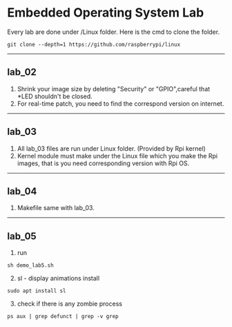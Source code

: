 # Embedded Operating System Lab
Every lab are done under /Linux folder. 
Here is the cmd to clone the folder.
```c=
git clone --depth=1 https://github.com/raspberrypi/linux
```
------------
## lab_02
1. Shrink your image size by deleting "Security" or "GPIO",careful that *LED shouldn't be closed.
2. For real-time patch, you need to find the correspond version on internet. 
-------------
## lab_03
1. All lab_03 files are run under Linux folder. (Provided by Rpi kernel)
2. Kernel module must make under the Linux file which you make the Rpi images, that is you need corresponding version with Rpi OS.

-------------
## lab_04
1. Makefile same with lab_03.


-------------
## lab_05
1. run 
```sh=
sh demo_lab5.sh
```
2. sl - display animations install
```c=
sudo apt install sl
```
3. check if there is any zombie process
```c=
ps aux | grep defunct | grep -v grep
```
